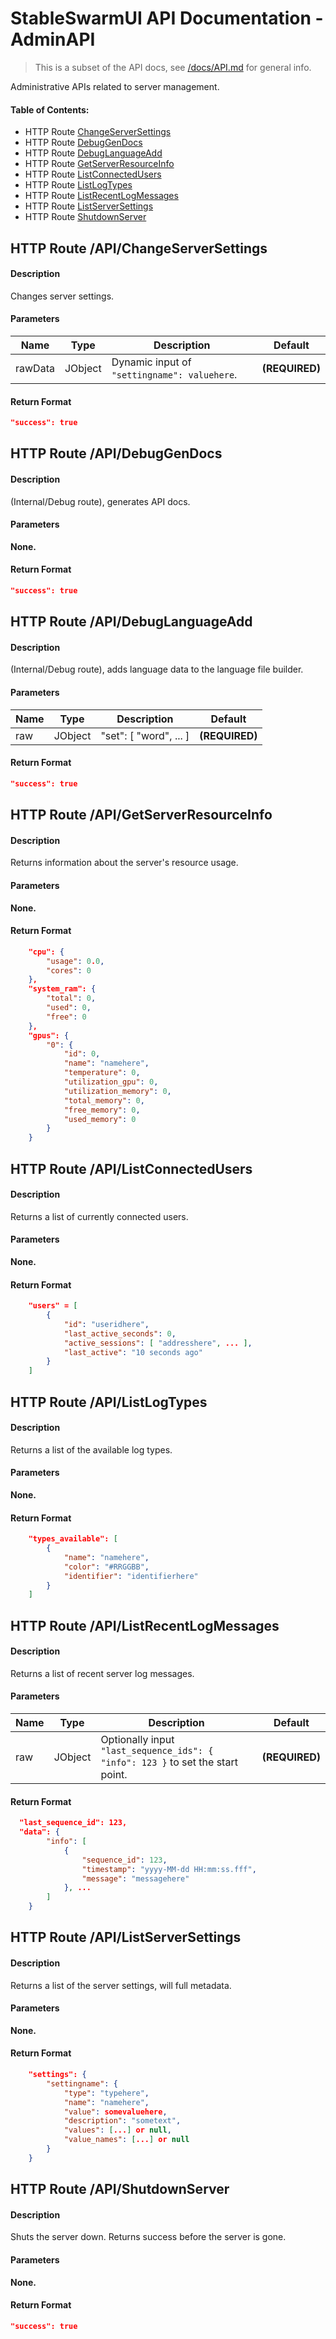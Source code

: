 # StableSwarmUI API Documentation - AdminAPI

> This is a subset of the API docs, see [/docs/API.md](/docs/API.md) for general info.

Administrative APIs related to server management.

#### Table of Contents:

- HTTP Route [ChangeServerSettings](#http-route-apichangeserversettings)
- HTTP Route [DebugGenDocs](#http-route-apidebuggendocs)
- HTTP Route [DebugLanguageAdd](#http-route-apidebuglanguageadd)
- HTTP Route [GetServerResourceInfo](#http-route-apigetserverresourceinfo)
- HTTP Route [ListConnectedUsers](#http-route-apilistconnectedusers)
- HTTP Route [ListLogTypes](#http-route-apilistlogtypes)
- HTTP Route [ListRecentLogMessages](#http-route-apilistrecentlogmessages)
- HTTP Route [ListServerSettings](#http-route-apilistserversettings)
- HTTP Route [ShutdownServer](#http-route-apishutdownserver)

## HTTP Route /API/ChangeServerSettings

#### Description

Changes server settings.

#### Parameters

| Name | Type | Description | Default |
| --- | --- | --- | --- |
| rawData | JObject | Dynamic input of `"settingname": valuehere`. | **(REQUIRED)** |

#### Return Format

```json
"success": true
```

## HTTP Route /API/DebugGenDocs

#### Description

(Internal/Debug route), generates API docs.

#### Parameters

**None.**

#### Return Format

```json
"success": true
```

## HTTP Route /API/DebugLanguageAdd

#### Description

(Internal/Debug route), adds language data to the language file builder.

#### Parameters

| Name | Type | Description | Default |
| --- | --- | --- | --- |
| raw | JObject | "set": [ "word", ... ] | **(REQUIRED)** |

#### Return Format

```json
"success": true
```

## HTTP Route /API/GetServerResourceInfo

#### Description

Returns information about the server's resource usage.

#### Parameters

**None.**

#### Return Format

```json
    "cpu": {
        "usage": 0.0,
        "cores": 0
    },
    "system_ram": {
        "total": 0,
        "used": 0,
        "free": 0
    },
    "gpus": {
        "0": {
            "id": 0,
            "name": "namehere",
            "temperature": 0,
            "utilization_gpu": 0,
            "utilization_memory": 0,
            "total_memory": 0,
            "free_memory": 0,
            "used_memory": 0
        }
    }
```

## HTTP Route /API/ListConnectedUsers

#### Description

Returns a list of currently connected users.

#### Parameters

**None.**

#### Return Format

```json
    "users" = [
        {
            "id": "useridhere",
            "last_active_seconds": 0,
            "active_sessions": [ "addresshere", ... ],
            "last_active": "10 seconds ago"
        }
    ]
```

## HTTP Route /API/ListLogTypes

#### Description

Returns a list of the available log types.

#### Parameters

**None.**

#### Return Format

```json
    "types_available": [
        {
            "name": "namehere",
            "color": "#RRGGBB",
            "identifier": "identifierhere"
        }
    ]
```

## HTTP Route /API/ListRecentLogMessages

#### Description

Returns a list of recent server log messages.

#### Parameters

| Name | Type | Description | Default |
| --- | --- | --- | --- |
| raw | JObject | Optionally input `"last_sequence_ids": { "info": 123 }` to set the start point. | **(REQUIRED)** |

#### Return Format

```json
  "last_sequence_id": 123,
  "data": {
        "info": [
            {
                "sequence_id": 123,
                "timestamp": "yyyy-MM-dd HH:mm:ss.fff",
                "message": "messagehere"
            }, ...
        ]
    }
```

## HTTP Route /API/ListServerSettings

#### Description

Returns a list of the server settings, will full metadata.

#### Parameters

**None.**

#### Return Format

```json
    "settings": {
        "settingname": {
            "type": "typehere",
            "name": "namehere",
            "value": somevaluehere,
            "description": "sometext",
            "values": [...] or null,
            "value_names": [...] or null
        }
    }
```

## HTTP Route /API/ShutdownServer

#### Description

Shuts the server down. Returns success before the server is gone.

#### Parameters

**None.**

#### Return Format

```json
"success": true
```

